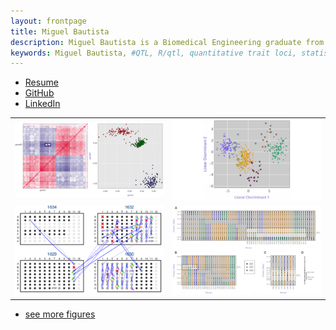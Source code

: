 ```yaml
---
layout: frontpage
title: Miguel Bautista
description: Miguel Bautista is a Biomedical Engineering graduate from the University of California, Irvine currently looking for data science opportunities. #Karl Broman is Professor in Biostatistics and Medical Informatics at University of Wisconsin - Madison; research in statistical genetics
keywords: Miguel Bautista, #QTL, R/qtl, quantitative trait loci, statistics, statistical genetics, recombination
---
```


<div class="navbar">
  <div class="navbar-inner">
      <ul class="nav">
          <li><a href="{{ BASE_PATH }}/assets/broman_cv.pdf">Resume</a></li>
          <li><a href="https://github.com/mbguel">GitHub</a></li>
          <li><a href="http://linkedin.com/in/miguelb1">LinkedIn</a></li>
      </ul>
  </div>
</div>

<table class="wide">
<tr>
  <td class="left">
    <a href="pages/publpics/iplotCorr.html">
        <img src="assets/publpics/iplotCorr.png" alt="R/qtlcharts example" title="R/qtlcharts example"/>
    </a>
  </td>
  <td class="right">
    <a href="pages/publpics/tian2016_fig4.html">
        <img src="assets/publpics/tian2016_fig4.png" alt="Tian et
        al. (2016) Fig 4" title="Tian et al. (2016) Fig 4"/>
    </a>
  </td>
</tr>
<tr>
  <td class="left">
    <a href="pages/publpics/samplemixups_fig7.html">
        <img src="assets/publpics/samplemixups_fig7.png" alt="Broman et al. (2013) Fig 7" title="Broman et al. (2013) Fig 7"/>
    </a>
  </td>
  <td class="right">
    <a href="pages/publpics/isletc6_fig4.html">
        <img src="assets/publpics/isletc6_fig4.png" alt="Tian et al. (2015) Fig 4" title="Tian et al. (2015) Fig 4"/>
    </a>
  </td>
</tr>
</table>

<div class="navbar">
  <div class="navbar-inner">
      <ul class="nav">
          <li><a href="morefigs.html">see more figures</a></li>
      </ul>
  </div>
</div>
